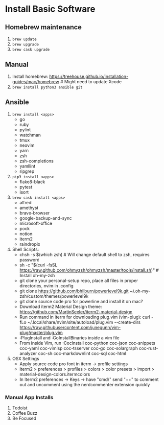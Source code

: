 # Install Basic Software

## Homebrew maintenance

1. `brew update`
2. `brew upgrade`
3. `brew cask upgrade`

## Manual

1. Install homebrew: https://treehouse.github.io/installation-guides/mac/homebrew # Might need to update Xcode
2. `brew install python3 ansible git`

## Ansible

1. `brew install <apps>`
    * go
    * ruby
    * pylint
    * watchman
    * tmux
    * neovim
    * yarn
    * zsh
    * zsh-completions
    * yamllint
    * ripgrep
2. `pip3 install <apps>`
    * flake8-black
    * pytest
    * isort
3. `brew cask install <apps>`
    * alfred
    * amethyst
    * brave-browser
    * google-backup-and-sync
    * microsoft-office
    * pock
    * notion
    * iterm2
    * raindropio
4. Shell Scripts:
    * chsh -s \$(which zsh) # Will change default shell to zsh, requires password
    * sh -c "\$(curl -fsSL https://raw.github.com/ohmyzsh/ohmyzsh/master/tools/install.sh)" # Install oh-my-zsh
    * git clone your personal-setup repo, place all files in proper directories, nvim in .config
    * git clone https://github.com/bhilburn/powerlevel9k.git ~/.oh-my-zsh/custom/themes/powerlevel9k
    * git clone source code pro for powerline and install it on mac?
    * Download iterm2 Material Design theme: https://github.com/MartinSeeler/iterm2-material-design
    * Run command in iterm for downloading plug.vim (vim-plug): curl -fLo ~/.local/share/nvim/site/autoload/plug.vim --create-dirs https://raw.githubusercontent.com/junegunn/vim-plug/master/plug.vim
    * :PlugInstall and :GoInstallBinaries inside a vim file
    * From inside Vim, run :CocInstall coc-python coc-json coc-snippets coc-yaml coc-vimlsp coc-tsserver coc-go coc-solargraph coc-rust-analyzer coc-sh coc-markdownlint coc-sql coc-html
5. OSX Settings
    * Apply source code pro font in iterm -> profile settings
    * iterm2 > preferences > profiles > colors > color presets > import > material-design-colors.itermcolors
    * In Iterm2 preferences -> Keys -> have "cmd/" send "++" to comment out and uncomment using the nerdcommenter extension quickly

### Manual App Installs
1. Todoist
2. Coffee Buzz
3. Be Focused
